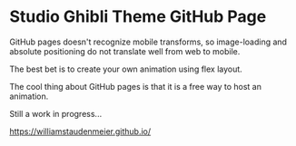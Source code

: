 # Studio Ghibli Theme GitHub Page 

GitHub pages doesn't recognize mobile transforms, so image-loading and absolute positioning do not translate well from web to mobile.

The best bet is to create your own animation using flex layout.

The cool thing about GitHub pages is that it is a free way to host an animation.  

Still a work in progress...

https://williamstaudenmeier.github.io/
